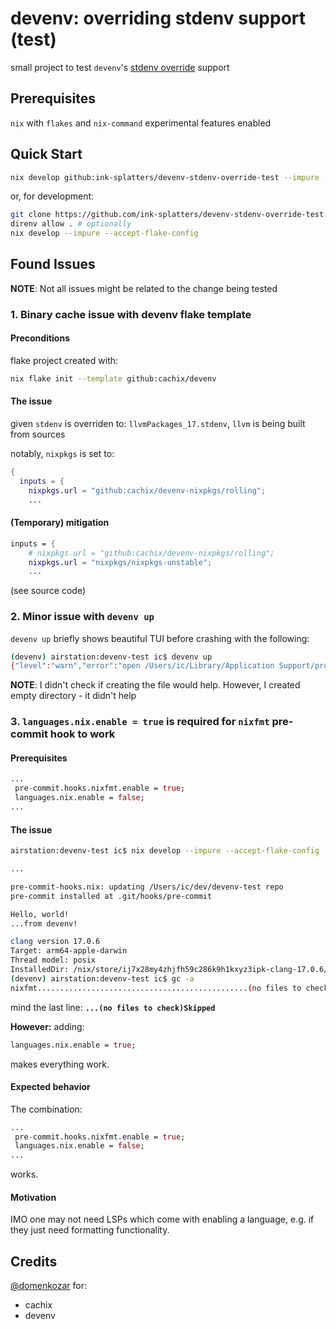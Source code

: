 # devenv: overriding stdenv support (test)

small project to test `devenv`'s [stdenv override](https://github.com/cachix/devenv/commit/a72055d4b3588cea2dcf08163a3be5781e838a72) support

## Prerequisites

`nix` with `flakes` and `nix-command` experimental features enabled

## Quick Start

```sh
nix develop github:ink-splatters/devenv-stdenv-override-test --impure --accept-flake-config
```

or, for development: 

```sh
git clone https://github.com/ink-splatters/devenv-stdenv-override-test.git && devenv-stdenv-override-test
direnv allow . # optionally
nix develop --impure --accept-flake-config
```

## Found Issues

**NOTE**: Not all issues might be related to the change being tested

### 1. Binary cache issue with devenv flake template

#### Preconditions

flake project created with:

```sh
nix flake init --template github:cachix/devenv
```
#### The issue

given `stdenv` is overriden to: `llvmPackages_17.stdenv`, `llvm` is being built from sources

notably, `nixpkgs` is set to:

```nix
{
  inputs = {
    nixpkgs.url = "github:cachix/devenv-nixpkgs/rolling";
    ...
```

#### (Temporary) mitigation

```nix
inputs = {
    # nixpkgs.url = "github:cachix/devenv-nixpkgs/rolling";
    nixpkgs.url = "nixpkgs/nixpkgs-unstable";
    ...
```

(see source code)

### 2. Minor issue with `devenv up`

`devenv up` briefly shows beautiful TUI before crashing with the following:

```sh
(devenv) airstation:devenv-test ic$ devenv up
{"level":"warn","error":"open /Users/ic/Library/Application Support/process-compose/settings.yaml: no such file or directory","time":"2024-04-02T10:23:49+02:00","message":"Error reading settings file /Users/ic/Library/Application Support/process-compose/settings.yaml"}
```

**NOTE**: I didn't check if creating the file would help. However, I created empty directory - it didn't help

### 3. `languages.nix.enable = true` is required for `nixfmt` pre-commit hook to work

#### Prerequisites

```nix
...
 pre-commit.hooks.nixfmt.enable = true;
 languages.nix.enable = false;
...
```

#### The issue

```sh
airstation:devenv-test ic$ nix develop --impure --accept-flake-config

...

pre-commit-hooks.nix: updating /Users/ic/dev/devenv-test repo
pre-commit installed at .git/hooks/pre-commit

Hello, world!
...from devenv!

clang version 17.0.6
Target: arm64-apple-darwin
Thread model: posix
InstalledDir: /nix/store/ij7x28my4zhjfh59c286k9h1kxyz3ipk-clang-17.0.6/bin
(devenv) airstation:devenv-test ic$ gc -a
nixfmt...............................................(no files to check)Skipped
```

mind the last line: **`...(no files to check)Skipped`**

**However:** adding:

```nix
languages.nix.enable = true;
```

makes everything work.

#### Expected behavior

The combination:
```nix
...
 pre-commit.hooks.nixfmt.enable = true;
 languages.nix.enable = false;
...
```
works.


#### Motivation

IMO one may not need LSPs which come with enabling a language, e.g. if they just need formatting functionality.

## Credits

[@domenkozar](https://github.com/domenkozar) for:
- cachix
- devenv

